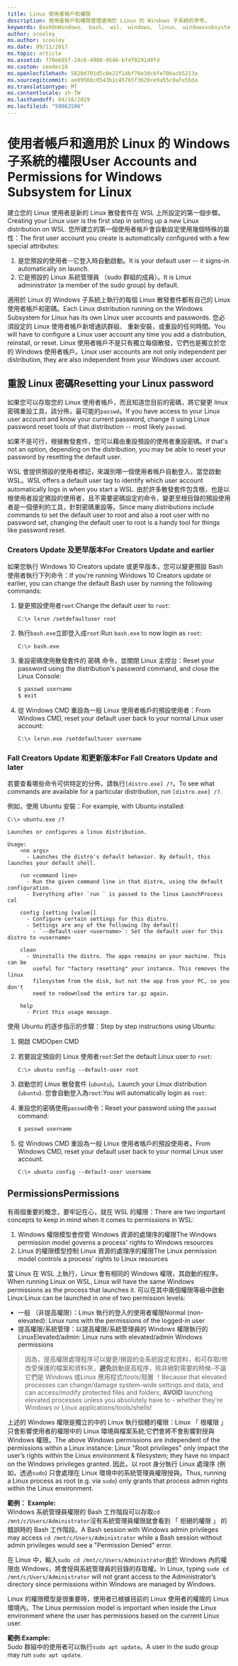 ```yaml
---
title: Linux 使用者帳戶和權限
description: 使用者帳戶和權限管理適用於 Linux 的 Windows 子系統的參考。
keywords: BashOnWindows、 bash、 wsl、 windows、 linux、 windowssubsystem、 ubuntu、 使用者帳戶的 windows 子系統
author: scooley
ms.author: scooley
ms.date: 09/11/2017
ms.topic: article
ms.assetid: f70e685f-24c6-4908-9546-bf4f0291d8fd
ms.custom: seodec18
ms.openlocfilehash: 5820d701d5c0e22f14bf76e3dc6fe70bacb5213a
ms.sourcegitcommit: ae0956bc0543b1c45765f3620ce9a55c9afe55da
ms.translationtype: MT
ms.contentlocale: zh-TW
ms.lasthandoff: 04/18/2019
ms.locfileid: "59063596"
---
```

# <a name="user-accounts-and-permissions-for-windows-subsystem-for-linux"></a><span data-ttu-id="cc4b6-104">使用者帳戶和適用於 Linux 的 Windows 子系統的權限</span><span class="sxs-lookup"><span data-stu-id="cc4b6-104">User Accounts and Permissions for Windows Subsystem for Linux</span></span>

<span data-ttu-id="cc4b6-105">建立您的 Linux 使用者是新的 Linux 散發套件在 WSL 上所設定的第一個步驟。</span><span class="sxs-lookup"><span data-stu-id="cc4b6-105">Creating your Linux user is the first step in setting up a new Linux distribution on WSL.</span></span>  <span data-ttu-id="cc4b6-106">您所建立的第一個使用者帳戶會自動設定使用幾個特殊的屬性：</span><span class="sxs-lookup"><span data-stu-id="cc4b6-106">The first user account you create is automatically configured with a few special attributes:</span></span>

1. <span data-ttu-id="cc4b6-107">是您預設的使用者--它登入時自動啟動。</span><span class="sxs-lookup"><span data-stu-id="cc4b6-107">It is your default user -- it signs-in automatically on launch.</span></span>
1. <span data-ttu-id="cc4b6-108">它是預設的 Linux 系統管理員 （sudo 群組的成員）。</span><span class="sxs-lookup"><span data-stu-id="cc4b6-108">It is Linux administrator (a member of the sudo group) by default.</span></span>

<span data-ttu-id="cc4b6-109">適用於 Linux 的 Windows 子系統上執行的每個 Linux 散發套件都有自己的 Linux 使用者帳戶和密碼。</span><span class="sxs-lookup"><span data-stu-id="cc4b6-109">Each Linux distribution running on the Windows Subsystem for Linux has its own Linux user accounts and passwords.</span></span>  <span data-ttu-id="cc4b6-110">您必須設定的 Linux 使用者帳戶新增通訊群組、 重新安裝，或重設的任何時間。</span><span class="sxs-lookup"><span data-stu-id="cc4b6-110">You will have to configure a Linux user account any time you add a distribution, reinstall, or reset.</span></span>  <span data-ttu-id="cc4b6-111">Linux 使用者帳戶不是只有獨立每個散發，它們也是獨立於您的 Windows 使用者帳戶。</span><span class="sxs-lookup"><span data-stu-id="cc4b6-111">Linux user accounts are not only independent per distribution, they are also independent from your Windows user account.</span></span>

## <a name="resetting-your-linux-password"></a><span data-ttu-id="cc4b6-112">重設 Linux 密碼</span><span class="sxs-lookup"><span data-stu-id="cc4b6-112">Resetting your Linux password</span></span>

<span data-ttu-id="cc4b6-113">如果您可以存取您的 Linux 使用者帳戶，而且知道您目前的密碼，將它變更 linux 密碼重設工具，該分佈，最可能的`passwd`。</span><span class="sxs-lookup"><span data-stu-id="cc4b6-113">If you have access to your Linux user account and know your current password, change it using Linux password reset tools of that distribution -- most likely `passwd`.</span></span>

<span data-ttu-id="cc4b6-114">如果不是可行，根據散發套件，您可以藉由重設預設的使用者重設密碼。</span><span class="sxs-lookup"><span data-stu-id="cc4b6-114">If that's not an option, depending on the distribution, you may be able to reset your password by resetting the default user.</span></span>

<span data-ttu-id="cc4b6-115">WSL 會提供預設的使用者標記，來識別哪一個使用者帳戶自動登入，當您啟動 WSL。</span><span class="sxs-lookup"><span data-stu-id="cc4b6-115">WSL offers a default user tag to identify which user account automatically logs in when you start a WSL.</span></span>  <span data-ttu-id="cc4b6-116">由於許多散發套件包含根，也是以根使用者設定預設的使用者，且不需要密碼設定的命令，變更至根目錄的預設使用者是一個便利的工具，針對密碼重設等。</span><span class="sxs-lookup"><span data-stu-id="cc4b6-116">Since many distributions include commands to set the default user to root and also a root user with no password set, changing the default user to root is a handy tool for things like password reset.</span></span>

### <a name="for-creators-update-and-earlier"></a><span data-ttu-id="cc4b6-117">Creators Update 及更早版本</span><span class="sxs-lookup"><span data-stu-id="cc4b6-117">For Creators Update and earlier</span></span>
<span data-ttu-id="cc4b6-118">如果您執行 Windows 10 Creators update 或更早版本，您可以變更預設 Bash 使用者執行下列命令：</span><span class="sxs-lookup"><span data-stu-id="cc4b6-118">If you're running Windows 10 Creators update or earlier, you can change the default Bash user by running the following commands:</span></span>

1. <span data-ttu-id="cc4b6-119">變更預設使用者`root`:</span><span class="sxs-lookup"><span data-stu-id="cc4b6-119">Change the default user to `root`:</span></span>

    ```console
    C:\> lxrun /setdefaultuser root
    ```

1. <span data-ttu-id="cc4b6-120">執行`bash.exe`立即登入成`root`:</span><span class="sxs-lookup"><span data-stu-id="cc4b6-120">Run `bash.exe` to now login as `root`:</span></span>

    ```console
    C:\> bash.exe
    ```

1. <span data-ttu-id="cc4b6-121">重設密碼使用散發套件的 密碼 命令，並關閉 Linux 主控台：</span><span class="sxs-lookup"><span data-stu-id="cc4b6-121">Reset your password using the distribution's password command, and close the Linux Console:</span></span>

    ```BASH
    $ passwd username
    $ exit
    ```

1. <span data-ttu-id="cc4b6-122">從 Windows CMD 重設為一般 Linux 使用者帳戶的預設使用者：</span><span class="sxs-lookup"><span data-stu-id="cc4b6-122">From Windows CMD, reset your default user back to your normal Linux user account:</span></span>

    ```console
    C:\> lxrun.exe /setdefaultuser username
    ```

### <a name="for-fall-creators-update-and-later"></a><span data-ttu-id="cc4b6-123">Fall Creators Update 和更新版本</span><span class="sxs-lookup"><span data-stu-id="cc4b6-123">For Fall Creators Update and later</span></span>
<span data-ttu-id="cc4b6-124">若要查看哪些命令可供特定的分佈，請執行`[distro.exe] /?`。</span><span class="sxs-lookup"><span data-stu-id="cc4b6-124">To see what commands are available for a particular distribution, run `[distro.exe] /?`.</span></span>
    
<span data-ttu-id="cc4b6-125">例如，使用 Ubuntu 安裝：</span><span class="sxs-lookup"><span data-stu-id="cc4b6-125">For example, with Ubuntu installed:</span></span>

```console
C:\> ubuntu.exe /?

Launches or configures a linux distribution.

Usage:
    <no args>
      - Launches the distro's default behavior. By default, this launches your default shell.

    run <command line>
      - Run the given command line in that distro, using the default configuration.
      - Everything after `run ` is passed to the linux LaunchProcess cal

    config [setting [value]]
      - Configure certain settings for this distro.
      - Settings are any of the following (by default)
        - `--default-user <username>`: Set the default user for this distro to <username>

    clean
      - Uninstalls the distro. The appx remains on your machine. This can be
        useful for "factory resetting" your instance. This removes the linux
        filesystem from the disk, but not the app from your PC, so you don't
        need to redownload the entire tar.gz again.

    help
      - Print this usage message.
```

<span data-ttu-id="cc4b6-126">使用 Ubuntu 的逐步指示的步驟：</span><span class="sxs-lookup"><span data-stu-id="cc4b6-126">Step by step instructions using Ubuntu:</span></span>

1. <span data-ttu-id="cc4b6-127">開啟 CMD</span><span class="sxs-lookup"><span data-stu-id="cc4b6-127">Open CMD</span></span>
1. <span data-ttu-id="cc4b6-128">若要設定預設的 Linux 使用者`root`:</span><span class="sxs-lookup"><span data-stu-id="cc4b6-128">Set the default Linux user to `root`:</span></span>

    ```console
    C:\> ubuntu config --default-user root
    ```    

1. <span data-ttu-id="cc4b6-129">啟動您的 Linux 散發套件 (`ubuntu`)。</span><span class="sxs-lookup"><span data-stu-id="cc4b6-129">Launch your Linux distribution (`ubuntu`).</span></span>  <span data-ttu-id="cc4b6-130">您會自動登入為`root`:</span><span class="sxs-lookup"><span data-stu-id="cc4b6-130">You will automatically login as `root`:</span></span>

1. <span data-ttu-id="cc4b6-131">重設您的密碼使用`passwd`命令：</span><span class="sxs-lookup"><span data-stu-id="cc4b6-131">Reset your password using the `passwd` command:</span></span>

    ```BASH
    $ passwd username
    ```

1. <span data-ttu-id="cc4b6-132">從 Windows CMD 重設為一般 Linux 使用者帳戶的預設使用者。</span><span class="sxs-lookup"><span data-stu-id="cc4b6-132">From Windows CMD, reset your default user back to your normal Linux user account.</span></span>

    ```console
    C:\> ubuntu config --default-user username
    ```

## <a name="permissions"></a><span data-ttu-id="cc4b6-133">Permissions</span><span class="sxs-lookup"><span data-stu-id="cc4b6-133">Permissions</span></span>

<span data-ttu-id="cc4b6-134">有兩個重要的概念，要牢記在心，就在 WSL 的權限：</span><span class="sxs-lookup"><span data-stu-id="cc4b6-134">There are two important concepts to keep in mind when it comes to permissions in WSL:</span></span>

1. <span data-ttu-id="cc4b6-135">Windows 權限模型會控管 Windows 資源的處理序的權限</span><span class="sxs-lookup"><span data-stu-id="cc4b6-135">The Windows permission model governs a process' rights to Windows resources</span></span>
2. <span data-ttu-id="cc4b6-136">Linux 的權限模型控制 Linux 資源的處理序的權限</span><span class="sxs-lookup"><span data-stu-id="cc4b6-136">The Linux permission model controls a process' rights to Linux resources</span></span>

<span data-ttu-id="cc4b6-137">當 Linux 在 WSL 上執行，Linux 會有相同的 Windows 權限，其啟動的程序。</span><span class="sxs-lookup"><span data-stu-id="cc4b6-137">When running Linux on WSL, Linux will have the same Windows permissions as the process that launches it.</span></span> <span data-ttu-id="cc4b6-138">可以在其中兩個權限等級中啟動 Linux:</span><span class="sxs-lookup"><span data-stu-id="cc4b6-138">Linux can be launched in one of two permission levels:</span></span>

* <span data-ttu-id="cc4b6-139">一般 （非提高權限）：Linux 執行的登入的使用者權限</span><span class="sxs-lookup"><span data-stu-id="cc4b6-139">Normal (non-elevated): Linux runs with the permissions of the logged-in user</span></span>
* <span data-ttu-id="cc4b6-140">提高權限/系統管理：以提高權限/系統管理員的 Windows 權限執行的 Linux</span><span class="sxs-lookup"><span data-stu-id="cc4b6-140">Elevated/admin: Linux runs with elevated/admin Windows permissions</span></span>

> <span data-ttu-id="cc4b6-141">因為，提高權限處理程序可以變更/損毀的全系統設定和資料，和可存取/修改受保護的檔案和資料夾，**避免**啟動提高程序，除非絕對需要的時候-不論它們是 Windows 或Linux 應用程式/tools/殼層 ！</span><span class="sxs-lookup"><span data-stu-id="cc4b6-141">Because that elevated processes can change/damage system-wide settings and data, and can access/modify protected files and folders, **AVOID** launching elevated processes unless you absolutely have to - whether they're Windows or Linux applications/tools/shells!</span></span>

<span data-ttu-id="cc4b6-142">上述的 Windows 權限是獨立的中的 Linux 執行個體的權限：Linux 「 根權限 」 只會影響使用者的權限中的 Linux 環境與檔案系統;它們會將不會影響對授與 Windows 權限。</span><span class="sxs-lookup"><span data-stu-id="cc4b6-142">The above Windows permissions are independent of the permissions within a Linux instance: Linux "Root privileges" only impact the user’s rights within the Linux environment & filesystem; they have no impact on the Windows privileges granted.</span></span> <span data-ttu-id="cc4b6-143">因此，以 root 身分執行 Linux 處理序 (例如，透過`sudo`) 只會處理在 Linux 環境中的系統管理員權限授與。</span><span class="sxs-lookup"><span data-stu-id="cc4b6-143">Thus, running a Linux process as root (e.g. via `sudo`) only grants that process admin rights within the Linux environment.</span></span>

<span data-ttu-id="cc4b6-144">**範例：**  </span><span class="sxs-lookup"><span data-stu-id="cc4b6-144">**Example:**  </span></span>  
<span data-ttu-id="cc4b6-145">Windows 系統管理員權限的 Bash 工作階段可以存取`cd /mnt/c/Users/Administrator`沒有系統管理員權限就會看到 「 拒絕的權限 」 的錯誤時的 Bash 工作階段。</span><span class="sxs-lookup"><span data-stu-id="cc4b6-145">A Bash session with Windows admin privileges may access `cd /mnt/c/Users/Administrator` while a Bash session without admin privileges would see a "Permission Denied" error.</span></span>

<span data-ttu-id="cc4b6-146">在 Linux 中，輸入`sudo cd /mnt/c/Users/Administrator`由於 Windows 內的權限由 Windows，將會授與系統管理員的目錄的存取權。</span><span class="sxs-lookup"><span data-stu-id="cc4b6-146">In Linux, typing `sudo cd /mnt/c/Users/Administrator` will not grant access to the Administrator’s directory since permissions within Windows are managed by Windows.</span></span>

<span data-ttu-id="cc4b6-147">Linux 的權限模型是很重要時，使用者已根據目前的 Linux 使用者的權限的 Linux 環境內。</span><span class="sxs-lookup"><span data-stu-id="cc4b6-147">The Linux permission model is important when inside the Linux environment where the user has permissions based on the current Linux user.</span></span>

<span data-ttu-id="cc4b6-148">**範例:**</span><span class="sxs-lookup"><span data-stu-id="cc4b6-148">**Example:**</span></span>  
<span data-ttu-id="cc4b6-149">Sudo 群組中的使用者可以執行`sudo apt update`。</span><span class="sxs-lookup"><span data-stu-id="cc4b6-149">A user in the sudo group may run `sudo apt update`.</span></span>
